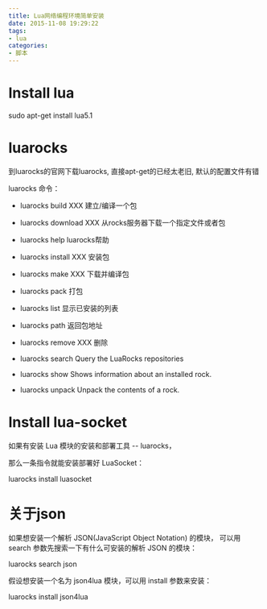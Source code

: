 ```yaml
---
title: Lua网络编程环境简单安装
date: 2015-11-08 19:29:22
tags:
- lua
categories:
- 脚本
---
```




# Install lua

sudo apt-get install lua5.1

<!--more -->

# luarocks

到luarocks的官网下载luarocks, 直接apt-get的已经太老旧, 默认的配置文件有错

luarocks 命令：

- luarocks  build     XXX     建立/编译一个包

- luarocks  download XXX   从rocks服务器下载一个指定文件或者包

- luarocks  help                luarocks帮助

- luarocks  install     XXX    安装包

- luarocks  make      XXX    下载并编译包

- luarocks  pack                打包

- luarocks  list                   显示已安装的列表

- luarocks  path                返回包地址

- luarocks  remove  XXX     删除

- luarocks  search               Query the LuaRocks repositories

- luarocks    show                    Shows information about an installed rock.

- luarocks    unpack                 Unpack the contents of a rock.


# Install lua-socket

如果有安装 Lua 模块的安装和部署工具 -- luarocks，

那么一条指令就能安装部署好 LuaSocket： 

luarocks install luasocket

# 关于json

如果想安装一个解析 JSON(JavaScript Object Notation) 的模块，
可以用 search 参数先搜索一下有什么可安装的解析 JSON 的模块：

luarocks search json

假设想安装一个名为 json4lua 模块，可以用 install 参数来安装：

luarocks install json4lua